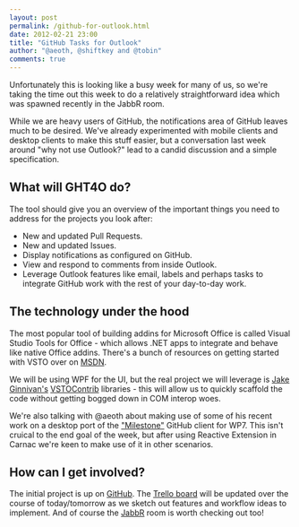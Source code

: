 ```yaml
--- 
layout: post
permalink: /github-for-outlook.html
date: 2012-02-21 23:00
title: "GitHub Tasks for Outlook"
author: "@aeoth, @shiftkey and @tobin"
comments: true
---
```


Unfortunately this is looking like a busy week for many of us, so we're taking the time out this week to do a relatively straightforward idea which was spawned recently in the JabbR room.

While we are heavy users of GitHub, the notifications area of GitHub leaves much to be desired. We've already experimented with mobile clients and desktop clients to make this stuff easier, but a conversation last week around "why not use Outlook?" lead to a candid discussion and a simple specification.

## What will GHT4O do?

The tool should give you an overview of the important things you need to address for the projects you look after:

 * New and updated Pull Requests.
 * New and updated Issues.
 * Display notifications as configured on GitHub.
 * View and respond to comments from inside Outlook.
 * Leverage Outlook features like email, labels and perhaps tasks to integrate GitHub work with the rest of your day-to-day work.


## The technology under the hood

The most popular tool of building addins for Microsoft Office is called Visual Studio Tools for Office - which allows .NET apps to integrate and behave like native Office addins. There's a bunch of resources on getting started with VSTO over on [MSDN](http://msdn.microsoft.com/en-us/office/hh133430).

We will be using WPF for the UI, but the real project we will leverage is [Jake Ginnivan's](http://twitter.com/JakeGinnivan) [VSTOContrib](http://vstocontrib.codeplex.com/) libraries - this will allow us to quickly scaffold the code without getting bogged down in COM interop woes.

We're also talking with @aeoth about making use of some of his recent work on a desktop port of the ["Milestone"](http://quandtm.github.com/Milestone/) GitHub  client for WP7. This isn't cruical to the end goal of the week, but after using Reactive Extension in Carnac we're keen to make use of it in other scenarios.


## How can I get involved?

The initial project is up on [GitHub](http://github.com/Code52/github-for-outlook). The [Trello board](https://trello.com/board/github-tasks-for-outlook/4f4234cdbfa22c0070ac4caa) will be updated over the course of today/tomorrow as we sketch out features and workflow ideas to implement. And of course the [JabbR](http://jabbr.net/#/rooms/code52) room is worth checking out too!